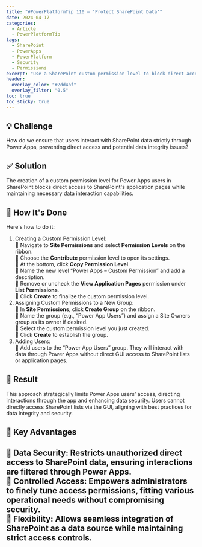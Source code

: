 ```yaml
---
title: "#PowerPlatformTip 110 – 'Protect SharePoint Data'"
date: 2024-04-17
categories:
  - Article
  - PowerPlatformTip
tags:
  - SharePoint
  - PowerApps
  - PowerPlatform
  - Security
  - Permissions
excerpt: "Use a SharePoint custom permission level to block direct access to lists and enforce interactions through Power Apps for improved data security."
header:
  overlay_color: "#2dd4bf"
  overlay_filter: "0.5"
toc: true
toc_sticky: true
---
```


## 💡 Challenge
How do we ensure that users interact with SharePoint data strictly through Power Apps, preventing direct access and potential data integrity issues?

## ✅ Solution
The creation of a custom permission level for Power Apps users in SharePoint blocks direct access to SharePoint's application pages while maintaining necessary data interaction capabilities.

## 🔧 How It's Done
Here's how to do it:
1. Creating a Custom Permission Level:  
   🔸 Navigate to **Site Permissions** and select **Permission Levels** on the ribbon.  
   🔸 Choose the **Contribute** permission level to open its settings.  
   🔸 At the bottom, click **Copy Permission Level**.  
   🔸 Name the new level “Power Apps – Custom Permission” and add a description.  
   🔸 Remove or uncheck the **View Application Pages** permission under **List Permissions**.  
   🔸 Click **Create** to finalize the custom permission level.  
2. Assigning Custom Permissions to a New Group:  
   🔸 In **Site Permissions**, click **Create Group** on the ribbon.  
   🔸 Name the group (e.g., “Power App Users”) and assign a Site Owners group as its owner if desired.  
   🔸 Select the custom permission level you just created.  
   🔸 Click **Create** to establish the group.  
3. Adding Users:  
   🔸 Add users to the “Power App Users” group. They will interact with data through Power Apps without direct GUI access to SharePoint lists or application pages.  

## 🎉 Result
This approach strategically limits Power Apps users’ access, directing interactions through the app and enhancing data security. Users cannot directly access SharePoint lists via the GUI, aligning with best practices for data integrity and security.

## 🌟 Key Advantages
🔸 Data Security: Restricts unauthorized direct access to SharePoint data, ensuring interactions are filtered through Power Apps.  
🔸 Controlled Access: Empowers administrators to finely tune access permissions, fitting various operational needs without compromising security.  
🔸 Flexibility: Allows seamless integration of SharePoint as a data source while maintaining strict access controls.
---